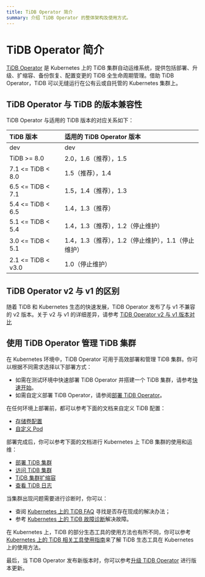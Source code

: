 ```yaml
---
title: TiDB Operator 简介
summary: 介绍 TiDB Operator 的整体架构及使用方式。
---
```


# TiDB Operator 简介

[TiDB Operator](https://github.com/pingcap/tidb-operator) 是 Kubernetes 上的 TiDB 集群自动运维系统，提供包括部署、升级、扩缩容、备份恢复、配置变更的 TiDB 全生命周期管理。借助 TiDB Operator，TiDB 可以无缝运行在公有云或自托管的 Kubernetes 集群上。

## TiDB Operator 与 TiDB 的版本兼容性

TiDB Operator 与适用的 TiDB 版本的对应关系如下：

| TiDB 版本 | 适用的 TiDB Operator 版本 |
|:---|:---|
| dev               | dev                 |
| TiDB >= 8.0       | 2.0，1.6（推荐），1.5 |
| 7.1 <= TiDB < 8.0 | 1.5（推荐），1.4 |
| 6.5 <= TiDB < 7.1 | 1.5，1.4（推荐），1.3     |
| 5.4 <= TiDB < 6.5 | 1.4，1.3（推荐）   |
| 5.1 <= TiDB < 5.4 | 1.4，1.3（推荐），1.2（停止维护）      |
| 3.0 <= TiDB < 5.1 | 1.4，1.3（推荐），1.2（停止维护），1.1（停止维护） |
| 2.1 <= TiDB < v3.0| 1.0（停止维护）       |

## TiDB Operator v2 与 v1 的区别

随着 TiDB 和 Kubernetes 生态的快速发展，TiDB Operator 发布了与 v1 不兼容的 v2 版本。关于 v2 与 v1 的详细差异，请参考 [TiDB Operator v2 与 v1 版本对比](tidb-operator-v2-vs-v1.md)

## 使用 TiDB Operator 管理 TiDB 集群

在 Kubernetes 环境中，TiDB Operator 可用于高效部署和管理 TiDB 集群。你可以根据不同需求选择以下部署方式：

- 如需在测试环境中快速部署 TiDB Operator 并搭建一个 TiDB 集群，请参考[快速开始](get-started.md)。
- 如需自定义部署 TiDB Operator，请参阅[部署 TiDB Operator](deploy-tidb-operator.md)。

在任何环境上部署前，都可以参考下面的文档来自定义 TiDB 配置：

+ [存储卷配置](configure-volume.md)
+ [自定义 Pod](overlay.md)

部署完成后，你可以参考下面的文档进行 Kubernetes 上 TiDB 集群的使用和运维：

+ [部署 TiDB 集群](deploy-tidb-cluster.md)
+ [访问 TiDB 集群](access-tidb.md)
+ [TiDB 集群扩缩容](scale-a-tidb-cluster.md)
+ [查看 TiDB 日志](view-logs.md)

当集群出现问题需要进行诊断时，你可以：

+ 查阅 [Kubernetes 上的 TiDB FAQ](faq.md) 寻找是否存在现成的解决办法；
+ 参考 [Kubernetes 上的 TiDB 故障诊断](tips.md)解决故障。

在 Kubernetes 上，TiDB 的部分生态工具的使用方法也有所不同，你可以参考 [Kubernetes 上的 TiDB 相关工具使用指南](tidb-toolkit.md)来了解 TiDB 生态工具在 Kubernetes 上的使用方法。

最后，当 TiDB Operator 发布新版本时，你可以参考[升级 TiDB Operator](upgrade-tidb-operator.md) 进行版本更新。
